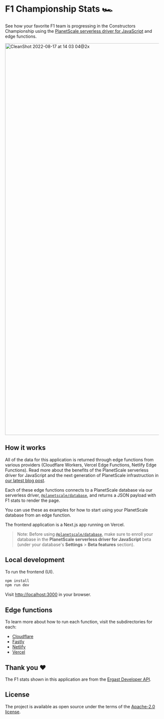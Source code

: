 # F1 Championship Stats 🏎 
See how your favorite F1 team is progressing in the Constructors Championship using the [PlanetScale serverless driver for JavaScript](https://github.com/planetscale/database-js) and edge functions.

<img width="1279" alt="CleanShot 2022-08-17 at 14 03 04@2x" src="https://user-images.githubusercontent.com/1648941/185232983-d27c0dd8-a070-4c16-9fc8-440acd9dfc63.png">

## How it works
All of the data for this application is returned through edge functions from various providers (Cloudflare Workers, Vercel Edge Functions, Netlify Edge Functions). Read more about the benefits of the PlanetScale serverless driver for JavaScript and the next generation of PlanetScale infrastruction in [our latest blog post](https://planetscale.com/blog/introducing-the-planetscale-serverless-driver-for-javascript). 

Each of these edge functions connects to a PlanetScale database via our serverless driver, [`@planetscale/database`](https://github.com/planetscale/database-js), and returns a JSON payload with F1 stats to render the page.

You can use these as examples for how to start using your PlanetScale database from an edge function.

The frontend application is a Next.js app running on Vercel.

> Note: Before using [`@planetscale/database`](https://github.com/planetscale/database-js), make sure to enroll your database in the **PlanetScale serverless driver for JavaScript** beta (under your database's **Settings** > **Beta features** section). 

## Local development
To run the frontend (UI).

```bash
npm install
npm run dev
```

Visit [http://localhost:3000](http://localhost:3000) in your browser.

## Edge functions
To learn more about how to run each function, visit the subdirectories for each:

- [Cloudflare](https://github.com/planetscale/f1-championship-stats/tree/main/examples/cloudflare)
- [Fastly](https://github.com/planetscale/f1-championship-stats/tree/main/examples/fastly)
- [Netlify](https://github.com/planetscale/f1-championship-stats/tree/main/examples/netlify)
- [Vercel](https://github.com/planetscale/f1-championship-stats/tree/main/examples/vercel)

## Thank you :heart:
The F1 stats shown in this application are from the [Ergast Developer API](http://ergast.com/mrd/).

## License

The project is available as open source under the terms of the [Apache-2.0 license](https://github.com/planetscale/f1-championship-stats/blob/main/LICENSE).
